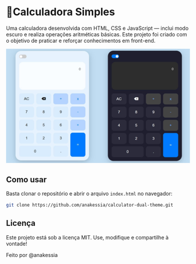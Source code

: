 
# 🧮Calculadora Simples

Uma calculadora desenvolvida com HTML, CSS e JavaScript — inclui modo escuro e realiza operações aritméticas básicas. Este projeto foi criado com o objetivo de praticar e reforçar conhecimentos em front-end.

![Visual da Calculadora](./preview.jpg) 

## Como usar

Basta clonar o repositório e abrir o arquivo `index.html` no navegador:

```bash
git clone https://github.com/anakessia/calculator-dual-theme.git

```
## Licença
Este projeto está sob a licença MIT. Use, modifique e compartilhe à vontade!
<p>Feito por @anakessia</p>
